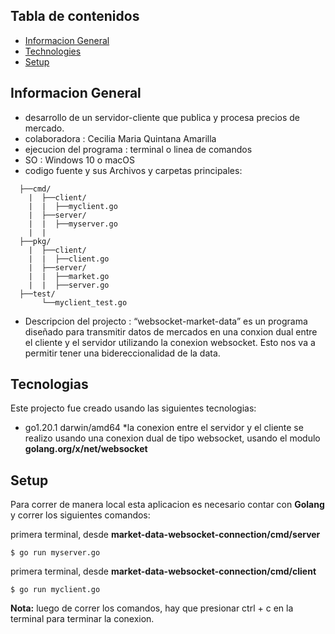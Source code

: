 ## Tabla de contenidos
* [Informacion General](#nformacion-general)
* [Technologies](#tecnologias)
* [Setup](#setup)

## Informacion General
- desarrollo de un servidor-cliente que publica y procesa precios de mercado.
- colaboradora : Cecilia Maria Quintana Amarilla 
- ejecucion del programa : terminal o linea de comandos
- SO : Windows 10 o macOS 
- codigo fuente y sus Archivos y carpetas principales: 


```
  ├──cmd/
    |  ├──client/
    |  |  ├──myclient.go
    |  ├──server/
    |  |  ├──myserver.go
    |  | 
  ├──pkg/
    |  ├──client/
    |  |  ├──client.go
    |  ├──server/
    |  |  ├──market.go
    |  |  ├──server.go
  ├──test/
       └──myclient_test.go

```
       
- Descripcion del projecto : “websocket-market-data” es un programa diseñado para transmitir datos de mercados en una conxion dual entre el cliente y el servidor utilizando la conexion websocket. Esto nos va a permitir tener una bidereccionalidad de la data. 


## Tecnologias
Este projecto fue creado usando las siguientes tecnologias:

* go1.20.1 darwin/amd64
*la conexion entre el servidor y el cliente se realizo usando una conexion dual de tipo websocket, usando el modulo **golang.org/x/net/websocket**

	
## Setup
Para correr de manera local esta aplicacion es necesario contar con **Golang** y correr los siguientes comandos:

primera terminal, desde **market-data-websocket-connection/cmd/server**
```
$ go run myserver.go 

```

primera terminal, desde **market-data-websocket-connection/cmd/client**
```
$ go run myclient.go 

```

**Nota:** luego de correr los comandos, hay que presionar ctrl + c en la terminal para terminar la conexion.
